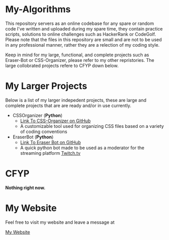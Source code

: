# My-Algorithms

This repository servers as an online codebase for any spare or random code I've written and uploaded during my spare time, they contain practice scripts, solutions to online challenges such as HackerRank or CodeGolf. Please note that the files in this repository are small and are not to be used in any professional manner, rather they are a relection of my coding style. 

Keep in mind for my large, functional, and complete projects such as Eraser-Bot or CSS-Organizer,
please refer to my other repristories. The large collobrated projects refere to CFYP down below.

# My Larger Projects

Below is a list of my larger indepedent projects, these are large and complete projects that are are ready and/or
in use currently.

- CSSOrganizer (**Python**)
  - [Link To CSS-Organizer on GitHub](https://github.com/JohnSongSoftware/CSS-Organizer "Link To CSS-Organizer on GitHub")
  - A customizable tool used for organizing CSS files based on a variety of coding conventions
- EraserBot (**Python**)
  - [Link To Eraser Bot on GitHub](https://github.com/JohnSongSoftware/EraserBot "Link To Eraser Bot on GitHub")
  - A quick python bot made to be used as a moderator for the streaming platform [Twitch.tv](http://twitch.tv "Twitch")

# CFYP

**Nothing right now.**

# My Website

Feel free to visit my website and leave a message at

[My Website](https://johnsong.science "Science")
